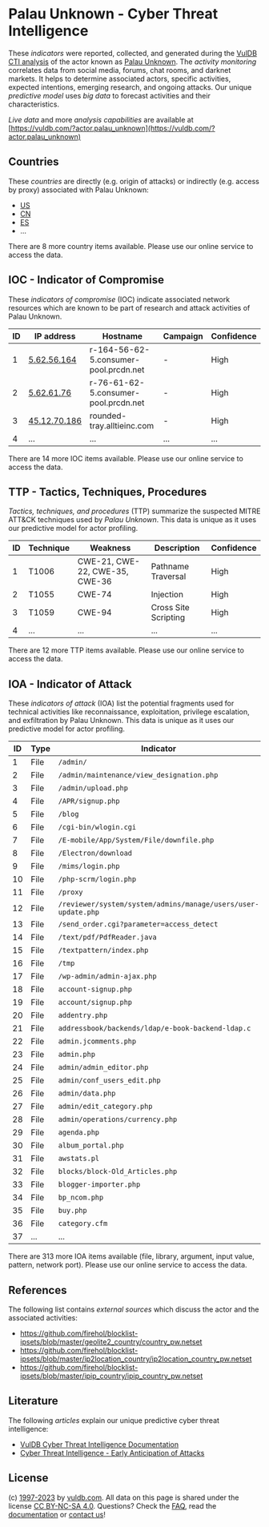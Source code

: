 # Palau Unknown - Cyber Threat Intelligence

These _indicators_ were reported, collected, and generated during the [VulDB CTI analysis](https://vuldb.com/?kb.cti) of the actor known as [Palau Unknown](https://vuldb.com/?actor.palau_unknown). The _activity monitoring_ correlates data from social media, forums, chat rooms, and darknet markets. It helps to determine associated actors, specific activities, expected intentions, emerging research, and ongoing attacks. Our unique _predictive model_ uses _big data_ to forecast activities and their characteristics.

_Live data_ and more _analysis capabilities_ are available at [https://vuldb.com/?actor.palau_unknown](https://vuldb.com/?actor.palau_unknown)

## Countries

These _countries_ are directly (e.g. origin of attacks) or indirectly (e.g. access by proxy) associated with Palau Unknown:

* [US](https://vuldb.com/?country.us)
* [CN](https://vuldb.com/?country.cn)
* [ES](https://vuldb.com/?country.es)
* ...

There are 8 more country items available. Please use our online service to access the data.

## IOC - Indicator of Compromise

These _indicators of compromise_ (IOC) indicate associated network resources which are known to be part of research and attack activities of Palau Unknown.

ID | IP address | Hostname | Campaign | Confidence
-- | ---------- | -------- | -------- | ----------
1 | [5.62.56.164](https://vuldb.com/?ip.5.62.56.164) | r-164-56-62-5.consumer-pool.prcdn.net | - | High
2 | [5.62.61.76](https://vuldb.com/?ip.5.62.61.76) | r-76-61-62-5.consumer-pool.prcdn.net | - | High
3 | [45.12.70.186](https://vuldb.com/?ip.45.12.70.186) | rounded-tray.alltieinc.com | - | High
4 | ... | ... | ... | ...

There are 14 more IOC items available. Please use our online service to access the data.

## TTP - Tactics, Techniques, Procedures

_Tactics, techniques, and procedures_ (TTP) summarize the suspected MITRE ATT&CK techniques used by _Palau Unknown_. This data is unique as it uses our predictive model for actor profiling.

ID | Technique | Weakness | Description | Confidence
-- | --------- | -------- | ----------- | ----------
1 | T1006 | CWE-21, CWE-22, CWE-35, CWE-36 | Pathname Traversal | High
2 | T1055 | CWE-74 | Injection | High
3 | T1059 | CWE-94 | Cross Site Scripting | High
4 | ... | ... | ... | ...

There are 12 more TTP items available. Please use our online service to access the data.

## IOA - Indicator of Attack

These _indicators of attack_ (IOA) list the potential fragments used for technical activities like reconnaissance, exploitation, privilege escalation, and exfiltration by Palau Unknown. This data is unique as it uses our predictive model for actor profiling.

ID | Type | Indicator | Confidence
-- | ---- | --------- | ----------
1 | File | `/admin/` | Low
2 | File | `/admin/maintenance/view_designation.php` | High
3 | File | `/admin/upload.php` | High
4 | File | `/APR/signup.php` | High
5 | File | `/blog` | Low
6 | File | `/cgi-bin/wlogin.cgi` | High
7 | File | `/E-mobile/App/System/File/downfile.php` | High
8 | File | `/Electron/download` | High
9 | File | `/mims/login.php` | High
10 | File | `/php-scrm/login.php` | High
11 | File | `/proxy` | Low
12 | File | `/reviewer/system/system/admins/manage/users/user-update.php` | High
13 | File | `/send_order.cgi?parameter=access_detect` | High
14 | File | `/text/pdf/PdfReader.java` | High
15 | File | `/textpattern/index.php` | High
16 | File | `/tmp` | Low
17 | File | `/wp-admin/admin-ajax.php` | High
18 | File | `account-signup.php` | High
19 | File | `account/signup.php` | High
20 | File | `addentry.php` | Medium
21 | File | `addressbook/backends/ldap/e-book-backend-ldap.c` | High
22 | File | `admin.jcomments.php` | High
23 | File | `admin.php` | Medium
24 | File | `admin/admin_editor.php` | High
25 | File | `admin/conf_users_edit.php` | High
26 | File | `admin/data.php` | High
27 | File | `admin/edit_category.php` | High
28 | File | `admin/operations/currency.php` | High
29 | File | `agenda.php` | Medium
30 | File | `album_portal.php` | High
31 | File | `awstats.pl` | Medium
32 | File | `blocks/block-Old_Articles.php` | High
33 | File | `blogger-importer.php` | High
34 | File | `bp_ncom.php` | Medium
35 | File | `buy.php` | Low
36 | File | `category.cfm` | Medium
37 | ... | ... | ...

There are 313 more IOA items available (file, library, argument, input value, pattern, network port). Please use our online service to access the data.

## References

The following list contains _external sources_ which discuss the actor and the associated activities:

* https://github.com/firehol/blocklist-ipsets/blob/master/geolite2_country/country_pw.netset
* https://github.com/firehol/blocklist-ipsets/blob/master/ip2location_country/ip2location_country_pw.netset
* https://github.com/firehol/blocklist-ipsets/blob/master/ipip_country/ipip_country_pw.netset

## Literature

The following _articles_ explain our unique predictive cyber threat intelligence:

* [VulDB Cyber Threat Intelligence Documentation](https://vuldb.com/?kb.cti)
* [Cyber Threat Intelligence - Early Anticipation of Attacks](https://www.scip.ch/en/?labs.20201022)

## License

(c) [1997-2023](https://vuldb.com/?kb.changelog) by [vuldb.com](https://vuldb.com/?kb.about). All data on this page is shared under the license [CC BY-NC-SA 4.0](https://creativecommons.org/licenses/by-nc-sa/4.0/). Questions? Check the [FAQ](https://vuldb.com/?kb.faq), read the [documentation](https://vuldb.com/?kb) or [contact us](https://vuldb.com/?contact)!
